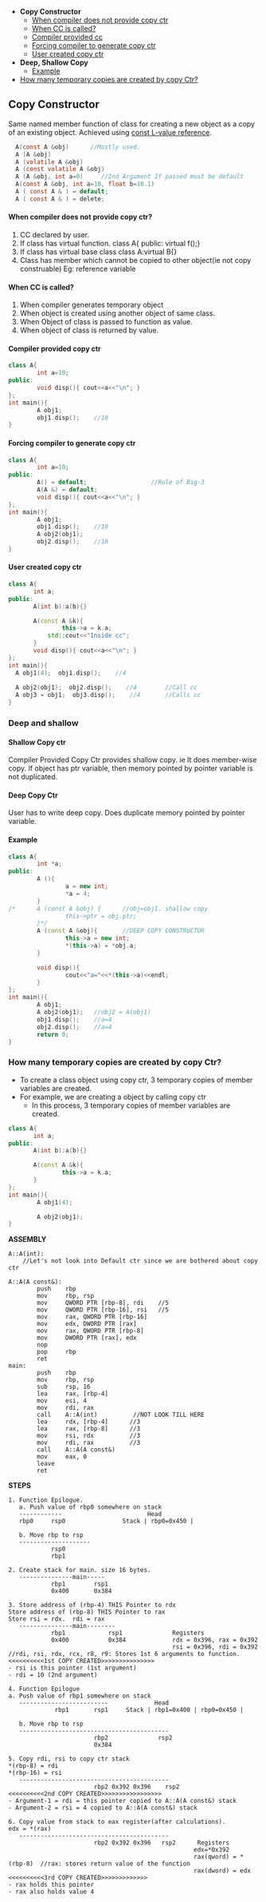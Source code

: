 - **Copy Constructor**
  - [When compiler does not provide copy ctr](#n)
  - [When CC is called?](#w)
  - [Compiler provided cc](#cp)
  - [Forcing compiler to generate copy ctr](#fc)
  - [User created copy ctr](#uc)
- **Deep, Shallow Copy**
  - [Example](#eg)
- [How many temporary copies are created by copy Ctr?](#how)

## Copy Constructor
Same named member function of class for creating a new object as a copy of an existing object. Achieved using [const L-value reference]().
```c
  A(const A &obj)      //Mostly used.
  A (A &obj)      
  A (volatile A &obj)
  A (const volatile A &obj)
  A (A &obj, int a=0)     //2nd Argument If passed must be default    
  A(const A &obj, int a=10, float b=10.1)
  A ( const A & ) = default;
  A ( const A & ) = delete;  
```
<a name=n></a>
#### When compiler does not provide copy ctr?
1. CC declared by user.
2. If class has virtual function. class A{ public: virtual f();}
3. If class has virtual base class class A:virtual B{}
4. Class has member which cannot be copied to other object(ie not copy construable) Eg: reference variable

<a name=w></a>
#### When CC is called?
1. When compiler generates temporary object
2. When object is created using another object of same class.
3. When Object of class is passed to function as value.    
4. When object of class is returned by value.

<a name=cp></a>
#### Compiler provided copy ctr
```cpp
class A{
        int a=10;
public:
        void disp(){ cout<<a<<"\n"; }
};
int main(){
        A obj1; 
        obj1.disp();    //10
}
```

<a name=fc></a>
#### Forcing compiler to generate copy ctr
```cpp
class A{
        int a=10;
public:
        A() = default;                  //Rule of Big-3
        A(A &) = default;
        void disp(){ cout<<a<<"\n"; }
};
int main(){
        A obj1; 
        obj1.disp();    //10
        A obj2(obj1);  
        obj2.disp();    //10
}
```
<a name=uc></a>
#### User created copy ctr
```c++
class A{
       int a;
public:
       A(int b):a(b){}

       A(const A &k){
               this->a = k.a;
	       std::cout<<"Inside cc";
       }
       void disp(){ cout<<a<<"\n"; }
};
int main(){
  A obj1(4);  obj1.disp();    //4
  
  A obj2(obj1);  obj2.disp();    //4		//Call cc
  A obj3 = obj1;  obj3.disp();    //4		//Calls cc
}
```

### Deep and shallow
#### Shallow Copy ctr
Compiler Provided Copy Ctr provides shallow copy. ie It does member-wise copy. If object has ptr variable, then memory pointed by pointer variable is not duplicated.
#### Deep Copy Ctr
User has to write deep copy. Does duplicate memory pointed by pointer variable.
<a name=eg></a>
#### Example
```cpp
class A{
        int *a;
public:
        A (){
                a = new int;
                *a = 4;
        }
/*      A (const A &obj) {      //obj=obj1. shallow copy
                this->ptr = obj.ptr;
        }*/
        A (const A &obj){       //DEEP COPY CONSTRUCTOR
                this->a = new int;
                *(this->a) = *obj.a;
        }

        void disp(){
                cout<<"a="<<*(this->a)<<endl;
        }
};
int main(){
        A obj1;
        A obj2(obj1);   //obj2 = A(obj1)
        obj1.disp();    //a=4
        obj2.disp();    //a=4
        return 0;
}
```

<a name=how></a>
### How many temporary copies are created by copy Ctr?
- To create a class object using copy ctr, 3 temporary copies of member variables are created.
- For example, we are creating a object by calling copy ctr
  - In this process, 3 temporary copies of member variables are created.
```cpp
class A{
       int a;
public:
       A(int b):a(b){}

       A(const A &k){
               this->a = k.a;
       }
};
int main(){
        A obj1(4);

        A obj2(obj1);
}
```

**ASSEMBLY**
```
A::A(int):
    //Let's not look into Default ctr since we are bothered about copy ctr
    
A::A(A const&):
        push    rbp
        mov     rbp, rsp
        mov     QWORD PTR [rbp-8], rdi    //5
        mov     QWORD PTR [rbp-16], rsi   //5
        mov     rax, QWORD PTR [rbp-16]
        mov     edx, DWORD PTR [rax]
        mov     rax, QWORD PTR [rbp-8]
        mov     DWORD PTR [rax], edx
        nop
        pop     rbp
        ret
main:
        push    rbp
        mov     rbp, rsp
        sub     rsp, 16
        lea     rax, [rbp-4]
        mov     esi, 4
        mov     rdi, rax
        call    A::A(int)          //NOT LOOK TILL HERE
        lea     rdx, [rbp-4]      //3
        lea     rax, [rbp-8]      //3
        mov     rsi, rdx          //3
        mov     rdi, rax          //3
        call    A::A(A const&)
        mov     eax, 0
        leave
        ret
```

**STEPS**
```
1. Function Epilogue.
   a. Push value of rbp0 somewhere on stack
   ------------                        Head
   rbp0     rsp0                Stack | rbp0=0x450 |
   
   b. Move rbp to rsp
   --------------------
            rsp0
            rbp1
            
2. Create stack for main. size 16 bytes.
   ---------------main-----
            rbp1        rsp1
            0x400       0x384
            
3. Store address of (rbp-4) THIS Pointer to rdx
Store address of (rbp-8) THIS Pointer to rax
Store rsi = rdx.  rdi = rax
   ---------------main--------
            rbp1            rsp1              Registers
            0x400           0x384             rdx = 0x396, rax = 0x392  
                                              rsi = 0x396, rdi = 0x392  //rdi, rsi, rdx, rcx, r8, r9: Stores 1st 6 arguments to function.
<<<<<<<<<<1st COPY CREATED>>>>>>>>>>>>>>>
- rsi is this pointer (1st argument)
- rdi = 10 (2nd argument)

4. Function Epilogue
a. Push value of rbp1 somewhere on stack
   -------------------------             Head
             rbp1       rsp1     Stack | rbp1=0x400 | rbp0=0x450 |
   
   b. Move rbp to rsp
   ------------------------------------------
                        rbp2              rsp2
                        0x384          

5. Copy rdi, rsi to copy ctr stack
*(rbp-8) = rdi
*(rbp-16) = rsi
   ------------------------------------------
                        rbp2 0x392 0x396    rsp2
<<<<<<<<<<2nd COPY CREATED>>>>>>>>>>>>>>>>>
- Argument-1 = rdi = this pointer copied to A::A(A const&) stack
- Argument-2 = rsi = 4 copied to A::A(A const&) stack

6. Copy value from stack to eax register(after calculations).
edx = *(rax)
   ------------------------------------------
                        rbp2 0x392 0x396   rsp2      Registers
                                                    edx=*0x392       
                                                    rax(qword) = *(rbp-8)  //rax: stores return value of the function
                                                    rax(dword) = edx
<<<<<<<<<<3rd COPY CREATED>>>>>>>>>>>>>
- rax holds this pointer
- rax also holds value 4
```
